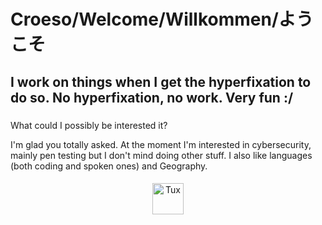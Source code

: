 # Croeso/Welcome/Willkommen/ようこそ
<h2 align="left">I work on things when I get the hyperfixation to do so. No hyperfixation, no work. Very fun :/</h2>

###

<p align="left">What could I possibly be interested it?</p>
<p align="left">I'm glad you totally asked. At the moment I'm interested in cybersecurity, mainly pen testing but I don't mind doing other stuff. I also like languages (both coding and spoken ones) and Geography.

####

<div align="center">
     <img src="https://upload.wikimedia.org/wikipedia/commons/thumb/3/35/Tux.svg/800px-Tux.svg.png" height="50" alt="Tux"  />
</div>
